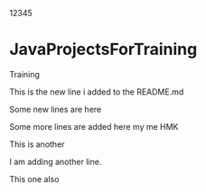 12345

# JavaProjectsForTraining
Training

This is the new line i added to the README.md


Some new lines are here


Some more lines are added here my me HMK

This is another


I am adding another line. 

This one also 
